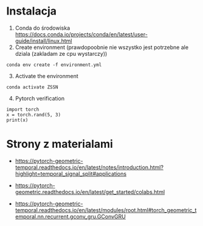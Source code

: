 # Instalacja

1. Conda do środowiska https://docs.conda.io/projects/conda/en/latest/user-guide/install/linux.html
2. Create environment (prawdopoobnie nie wszystko jest potrzebne ale dziala (zakladam ze cpu wystarczy))
```
conda env create -f environment.yml
```
3. Activate the environment
```
conda activate ZSSN
```
4. Pytorch verification
```
import torch
x = torch.rand(5, 3)
print(x)
```

# Strony z materialami

* https://pytorch-geometric-temporal.readthedocs.io/en/latest/notes/introduction.html?highlight=temporal_signal_split#applications

* https://pytorch-geometric.readthedocs.io/en/latest/get_started/colabs.html

* https://pytorch-geometric-temporal.readthedocs.io/en/latest/modules/root.html#torch_geometric_temporal.nn.recurrent.gconv_gru.GConvGRU